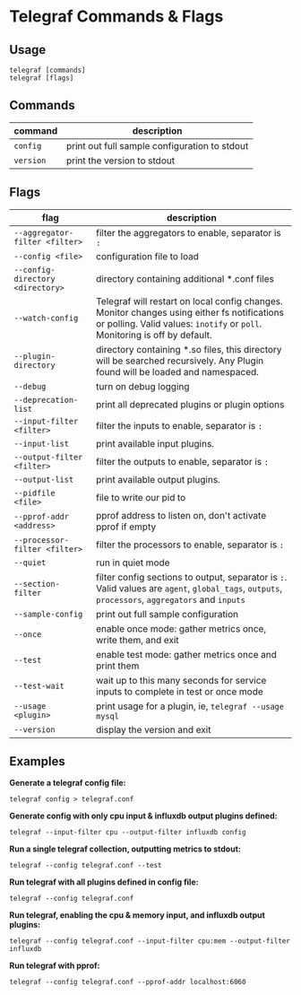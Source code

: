 # Telegraf Commands & Flags

## Usage

```shell
telegraf [commands]
telegraf [flags]
```

## Commands

|command|description|
|--------|-----------------------------------------------|
|`config` |print out full sample configuration to stdout|
|`version`|print the version to stdout|

## Flags

|flag|description|
|-------------------|------------|
|`--aggregator-filter <filter>`   |filter the aggregators to enable, separator is `:`|
|`--config <file>`                |configuration file to load|
|`--config-directory <directory>` |directory containing additional *.conf files|
|`--watch-config`                 |Telegraf will restart on local config changes. Monitor changes using either fs notifications or polling. Valid values: `inotify` or `poll`. Monitoring is off by default.|
|`--plugin-directory`             |directory containing *.so files, this directory will be searched recursively. Any Plugin found will be loaded and namespaced.|
|`--debug`                        |turn on debug logging|
|`--deprecation-list`             |print all deprecated plugins or plugin options|
|`--input-filter <filter>`        |filter the inputs to enable, separator is `:`|
|`--input-list`                   |print available input plugins.|
|`--output-filter <filter>`       |filter the outputs to enable, separator is `:`|
|`--output-list`                  |print available output plugins.|
|`--pidfile <file>`               |file to write our pid to|
|`--pprof-addr <address>`         |pprof address to listen on, don't activate pprof if empty|
|`--processor-filter <filter>`    |filter the processors to enable, separator is `:`|
|`--quiet`                        |run in quiet mode|
|`--section-filter`               |filter config sections to output, separator is `:`.  Valid values are `agent`, `global_tags`, `outputs`, `processors`, `aggregators` and `inputs`|
|`--sample-config`                |print out full sample configuration|
|`--once`                         |enable once mode: gather metrics once, write them, and exit|
|`--test`                         |enable test mode: gather metrics once and print them|
|`--test-wait`                    |wait up to this many seconds for service inputs to complete in test or once mode|
|`--usage <plugin>`               |print usage for a plugin, ie, `telegraf --usage mysql`|
|`--version`                      |display the version and exit|

## Examples

**Generate a telegraf config file:**

`telegraf config > telegraf.conf`

**Generate config with only cpu input & influxdb output plugins defined:**

`telegraf --input-filter cpu --output-filter influxdb config`

**Run a single telegraf collection, outputting metrics to stdout:**

`telegraf --config telegraf.conf --test`

**Run telegraf with all plugins defined in config file:**

`telegraf --config telegraf.conf`

**Run telegraf, enabling the cpu & memory input, and influxdb output plugins:**

`telegraf --config telegraf.conf --input-filter cpu:mem --output-filter influxdb`

**Run telegraf with pprof:**

`telegraf --config telegraf.conf --pprof-addr localhost:6060`
